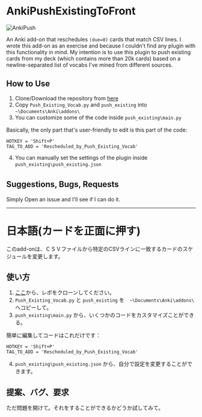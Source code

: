 # AnkiPushExistingToFront  

![AnkiPush](http://i.imgur.com/SSzm1mn.png)

An Anki add-on that reschedules `(due=0)` cards that match CSV lines.
I wrote this add-on as an exercise and because I couldn't find any plugin with this functionality in mind. 
My intention is to use this plugin to push existing cards from my deck (which contains more than 20k cards) based on a newline-separated
list of vocabs I've mined from different sources.

## How to Use  
1. Clone/Download the repository from [here](https://github.com/SpencerMAQ/AnkiPushExistingToFront/tree/master)
2. Copy `Push_Existing_Vocab.py` and `push_existing` into `~\Documents\Anki\addons\`
3. You can customize some of the code inside `push_existing\main.py`    

Basically, the only part that's user-friendly to edit is this part of the code:    　

    HOTKEY = 'Shift+P'  
    TAG_TO_ADD = 'Rescheduled_by_Push_Existing_Vocab'
    
4. You can manually set the settings of the plugin inside `push_existing\push_existing.json`  

## Suggestions, Bugs, Requests　
Simply Open an issue and I'll see if I can do it.   

---

# 日本語(カードを正面に押す)
このadd-onは、ＣＳＶファイルから特定のCSVラインに一致するカードのスケジュールを変更します。

## 使い方  
1. [ここ](https://github.com/SpencerMAQ/AnkiPushExistingToFront/tree/master)から、レポをクローンしてください。
2. `Push_Existing_Vocab.py` と `push_existing` を　`~\Documents\Anki\addons\`　へコピーして。
3. `push_existing\main.py` から、いくつかのコードをカスタマイズことができる。  

簡単に編集してコードはこれだけです：    

    HOTKEY = 'Shift+P'  
    TAG_TO_ADD = 'Rescheduled_by_Push_Existing_Vocab'
    
4. `push_existing\push_existing.json` から、自分で設定を変更することができます。


## 提案、バグ、要求  
ただ問題を開けて。それをすることができるかどうか試してみて。  

